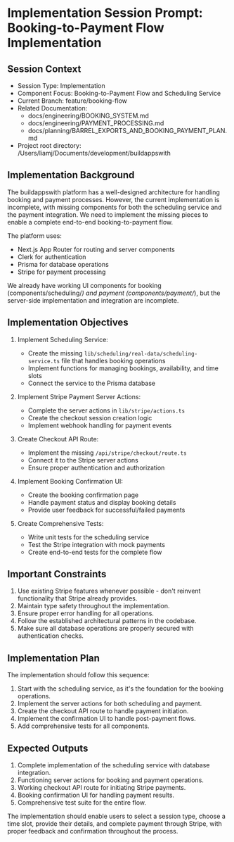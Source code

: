 # Implementation Session Prompt: Booking-to-Payment Flow Implementation

## Session Context
* Session Type: Implementation
* Component Focus: Booking-to-Payment Flow and Scheduling Service
* Current Branch: feature/booking-flow
* Related Documentation: 
  - docs/engineering/BOOKING_SYSTEM.md
  - docs/engineering/PAYMENT_PROCESSING.md
  - docs/planning/BARREL_EXPORTS_AND_BOOKING_PAYMENT_PLAN.md
* Project root directory: /Users/liamj/Documents/development/buildappswith

## Implementation Background

The buildappswith platform has a well-designed architecture for handling booking and payment processes. However, the current implementation is incomplete, with missing components for both the scheduling service and the payment integration. We need to implement the missing pieces to enable a complete end-to-end booking-to-payment flow.

The platform uses:
- Next.js App Router for routing and server components
- Clerk for authentication
- Prisma for database operations
- Stripe for payment processing

We already have working UI components for booking (components/scheduling/*) and payment (components/payment/*), but the server-side implementation and integration are incomplete.

## Implementation Objectives

1. Implement Scheduling Service:
   - Create the missing `lib/scheduling/real-data/scheduling-service.ts` file that handles booking operations
   - Implement functions for managing bookings, availability, and time slots
   - Connect the service to the Prisma database

2. Implement Stripe Payment Server Actions:
   - Complete the server actions in `lib/stripe/actions.ts`
   - Create the checkout session creation logic
   - Implement webhook handling for payment events

3. Create Checkout API Route:
   - Implement the missing `/api/stripe/checkout/route.ts`
   - Connect it to the Stripe server actions
   - Ensure proper authentication and authorization

4. Implement Booking Confirmation UI:
   - Create the booking confirmation page
   - Handle payment status and display booking details
   - Provide user feedback for successful/failed payments

5. Create Comprehensive Tests:
   - Write unit tests for the scheduling service
   - Test the Stripe integration with mock payments
   - Create end-to-end tests for the complete flow

## Important Constraints

1. Use existing Stripe features whenever possible - don't reinvent functionality that Stripe already provides.
2. Maintain type safety throughout the implementation.
3. Ensure proper error handling for all operations.
4. Follow the established architectural patterns in the codebase.
5. Make sure all database operations are properly secured with authentication checks.

## Implementation Plan

The implementation should follow this sequence:

1. Start with the scheduling service, as it's the foundation for the booking operations.
2. Implement the server actions for both scheduling and payment.
3. Create the checkout API route to handle payment initiation.
4. Implement the confirmation UI to handle post-payment flows.
5. Add comprehensive tests for all components.

## Expected Outputs

1. Complete implementation of the scheduling service with database integration.
2. Functioning server actions for booking and payment operations.
3. Working checkout API route for initiating Stripe payments.
4. Booking confirmation UI for handling payment results.
5. Comprehensive test suite for the entire flow.

The implementation should enable users to select a session type, choose a time slot, provide their details, and complete payment through Stripe, with proper feedback and confirmation throughout the process.